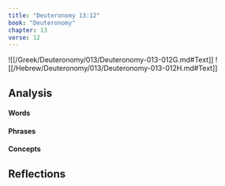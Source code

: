 ```yaml
---
title: "Deuteronomy 13:12"
book: "Deuteronomy"
chapter: 13
verse: 12
---
```

![[/Greek/Deuteronomy/013/Deuteronomy-013-012G.md#Text]]
![[/Hebrew/Deuteronomy/013/Deuteronomy-013-012H.md#Text]]

## Analysis

#### Words

#### Phrases

#### Concepts

## Reflections
